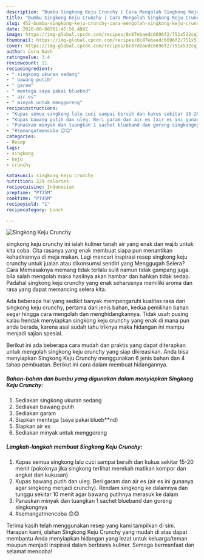 ```yaml
---
description: "Bumbu Singkong Keju Crunchy | Cara Mengolah Singkong Keju Crunchy Yang Paling Enak"
title: "Bumbu Singkong Keju Crunchy | Cara Mengolah Singkong Keju Crunchy Yang Paling Enak"
slug: 452-bumbu-singkong-keju-crunchy-cara-mengolah-singkong-keju-crunchy-yang-paling-enak
date: 2020-08-08T01:45:50.488Z
image: https://img-global.cpcdn.com/recipes/8c87ebaedc6696f2/751x532cq70/singkong-keju-crunchy-foto-resep-utama.jpg
thumbnail: https://img-global.cpcdn.com/recipes/8c87ebaedc6696f2/751x532cq70/singkong-keju-crunchy-foto-resep-utama.jpg
cover: https://img-global.cpcdn.com/recipes/8c87ebaedc6696f2/751x532cq70/singkong-keju-crunchy-foto-resep-utama.jpg
author: Cora Nash
ratingvalue: 3.4
reviewcount: 11
recipeingredient:
- " singkong ukuran sedang"
- " bawang putih"
- " garam"
- " mentega saya pakai bluebnd"
- " air es"
- " minyak untuk menggoreng"
recipeinstructions:
- "Kupas semua singkong lalu cuci sampai bersih dan kukus sekitar 15-20 menit (pokoknya jika singkong terlihat merekah matikan kompor dan angkat dari kukusan)"
- "Kupas bawang putih dan uleg. Beri garam dan air es (air es ini gunanya agar singkong menjadi crunchy). Rendam singkong ke dalamnya dan tunggu sekitar 10 menit agar bawang putihnya merasuk ke dalam"
- "Panaskan minyak dan tuangkan 1 sachet blueband dan goreng singkongnya"
- "#semangatmencoba 😊😊"
categories:
- Resep
tags:
- singkong
- keju
- crunchy

katakunci: singkong keju crunchy 
nutrition: 229 calories
recipecuisine: Indonesian
preptime: "PT35M"
cooktime: "PT45M"
recipeyield: "1"
recipecategory: Lunch

---
```



![Singkong Keju Crunchy](https://img-global.cpcdn.com/recipes/8c87ebaedc6696f2/751x532cq70/singkong-keju-crunchy-foto-resep-utama.jpg)


singkong keju crunchy ini ialah kuliner tanah air yang enak dan wajib untuk kita coba. Cita rasanya yang enak membuat siapa pun menantikan kehadirannya di meja makan.
Lagi mencari inspirasi resep singkong keju crunchy untuk jualan atau dikonsumsi sendiri yang Menggugah Selera? Cara Memasaknya memang tidak terlalu sulit namun tidak gampang juga. bila salah mengolah maka hasilnya akan hambar dan bahkan tidak sedap. Padahal singkong keju crunchy yang enak seharusnya memiliki aroma dan rasa yang dapat memancing selera kita.



Ada beberapa hal yang sedikit banyak mempengaruhi kualitas rasa dari singkong keju crunchy, pertama dari jenis bahan, kedua pemilihan bahan segar hingga cara mengolah dan menghidangkannya. Tidak usah pusing kalau hendak menyiapkan singkong keju crunchy yang enak di mana pun anda berada, karena asal sudah tahu triknya maka hidangan ini mampu menjadi sajian spesial.


Berikut ini ada beberapa cara mudah dan praktis yang dapat diterapkan untuk mengolah singkong keju crunchy yang siap dikreasikan. Anda bisa menyiapkan Singkong Keju Crunchy menggunakan 6 jenis bahan dan 4 tahap pembuatan. Berikut ini cara dalam membuat hidangannya.

<!--inarticleads1-->

##### Bahan-bahan dan bumbu yang digunakan dalam menyiapkan Singkong Keju Crunchy:

1. Sediakan  singkong ukuran sedang
1. Sediakan  bawang putih
1. Sediakan  garam
1. Siapkan  mentega (saya pakai blueb**nd)
1. Siapkan  air es
1. Sediakan  minyak untuk menggoreng




<!--inarticleads2-->

##### Langkah-langkah membuat Singkong Keju Crunchy:

1. Kupas semua singkong lalu cuci sampai bersih dan kukus sekitar 15-20 menit (pokoknya jika singkong terlihat merekah matikan kompor dan angkat dari kukusan)
1. Kupas bawang putih dan uleg. Beri garam dan air es (air es ini gunanya agar singkong menjadi crunchy). Rendam singkong ke dalamnya dan tunggu sekitar 10 menit agar bawang putihnya merasuk ke dalam
1. Panaskan minyak dan tuangkan 1 sachet blueband dan goreng singkongnya
1. #semangatmencoba 😊😊




Terima kasih telah menggunakan resep yang kami tampilkan di sini. Harapan kami, olahan Singkong Keju Crunchy yang mudah di atas dapat membantu Anda menyiapkan hidangan yang lezat untuk keluarga/teman maupun menjadi inspirasi dalam berbisnis kuliner. Semoga bermanfaat dan selamat mencoba!
